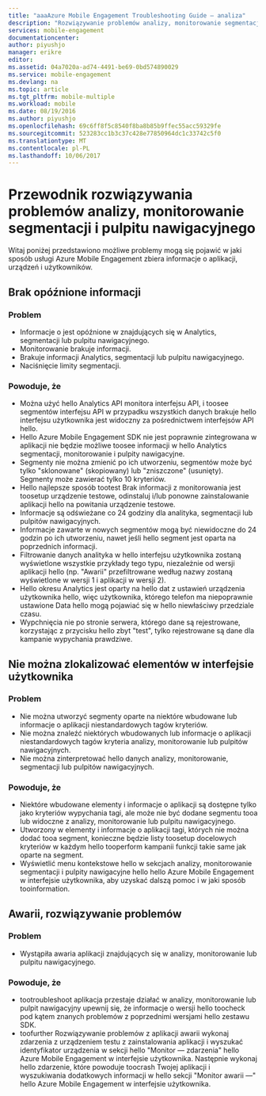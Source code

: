 ```yaml
---
title: "aaaAzure Mobile Engagement Troubleshooting Guide — analiza"
description: "Rozwiązywanie problemów analizy, monitorowanie segmentacji i pulpit nawigacyjny w usłudze Azure Mobile Engagement"
services: mobile-engagement
documentationcenter: 
author: piyushjo
manager: erikre
editor: 
ms.assetid: 04a7020a-ad74-4491-be69-0bd574890029
ms.service: mobile-engagement
ms.devlang: na
ms.topic: article
ms.tgt_pltfrm: mobile-multiple
ms.workload: mobile
ms.date: 08/19/2016
ms.author: piyushjo
ms.openlocfilehash: 69c6ff8f5c8540f8ba8b85b9ffec55acc59329fe
ms.sourcegitcommit: 523283cc1b3c37c428e77850964dc1c33742c5f0
ms.translationtype: MT
ms.contentlocale: pl-PL
ms.lasthandoff: 10/06/2017
---
```

# <a name="troubleshooting-guide-for-analytics-monitoring-segmentation-and-dashboard-issues"></a>Przewodnik rozwiązywania problemów analizy, monitorowanie segmentacji i pulpitu nawigacyjnego
Witaj poniżej przedstawiono możliwe problemy mogą się pojawić w jaki sposób usługi Azure Mobile Engagement zbiera informacje o aplikacji, urządzeń i użytkowników.

## <a name="missingdelayed-information"></a>Brak opóźnione informacji
### <a name="issue"></a>Problem
* Informacje o jest opóźnione w znajdujących się w Analytics, segmentacji lub pulpitu nawigacyjnego.
* Monitorowanie brakuje informacji.
* Brakuje informacji Analytics, segmentacji lub pulpitu nawigacyjnego.
* Naciśnięcie limity segmentacji.

### <a name="causes"></a>Powoduje, że
* Można użyć hello Analytics API monitora interfejsu API, i toosee segmentów interfejsu API w przypadku wszystkich danych brakuje hello interfejsu użytkownika jest widoczny za pośrednictwem interfejsów API hello.
* Hello Azure Mobile Engagement SDK nie jest poprawnie zintegrowana w aplikacji nie będzie możliwe toosee informacji w hello Analytics segmentacji, monitorowanie i pulpity nawigacyjne.
* Segmenty nie można zmienić po ich utworzeniu, segmentów może być tylko "sklonowane" (skopiowany) lub "zniszczone" (usunięty). Segmenty może zawierać tylko 10 kryteriów.
* Hello najlepsze sposób tootest Brak informacji z monitorowania jest toosetup urządzenie testowe, odinstaluj i/lub ponowne zainstalowanie aplikacji hello na powitania urządzenie testowe.
* Informacje są odświeżane co 24 godziny dla analityka, segmentacji lub pulpitów nawigacyjnych.
* Informacje zawarte w nowych segmentów mogą być niewidoczne do 24 godzin po ich utworzeniu, nawet jeśli hello segment jest oparta na poprzednich informacji.
* Filtrowanie danych analityka w hello interfejsu użytkownika zostaną wyświetlone wszystkie przykłady tego typu, niezależnie od wersji aplikacji hello (np. "Awarii" przefiltrowane według nazwy zostaną wyświetlone w wersji 1 i aplikacji w wersji 2).
* Hello okresu Analytics jest oparty na hello dat z ustawień urządzenia użytkownika hello, więc użytkownika, którego telefon ma niepoprawnie ustawione Data hello mogą pojawiać się w hello niewłaściwy przedziale czasu.
* Wypchnięcia nie po stronie serwera, którego dane są rejestrowane, korzystając z przycisku hello zbyt "test", tylko rejestrowane są dane dla kampanie wypychania prawdziwe.

## <a name="cant-locate-items-in-ui"></a>Nie można zlokalizować elementów w interfejsie użytkownika
### <a name="issue"></a>Problem
* Nie można utworzyć segmenty oparte na niektóre wbudowane lub informacje o aplikacji niestandardowych tagów kryteriów.
* Nie można znaleźć niektórych wbudowanych lub informacje o aplikacji niestandardowych tagów kryteria analizy, monitorowanie lub pulpitów nawigacyjnych.
* Nie można zinterpretować hello danych analizy, monitorowanie, segmentacji lub pulpitów nawigacyjnych.

### <a name="causes"></a>Powoduje, że
* Niektóre wbudowane elementy i informacje o aplikacji są dostępne tylko jako kryteriów wypychania tagi, ale może nie być dodane segmentu tooa lub widoczne z analizy, monitorowanie lub pulpitu nawigacyjnego. 
* Utworzony w elementy i informacje o aplikacji tagi, których nie można dodać tooa segment, konieczne będzie listy toosetup docelowych kryteriów w każdym hello tooperform kampanii funkcji takie same jak oparte na segment.
* Wyświetlić menu kontekstowe hello w sekcjach analizy, monitorowanie segmentacji i pulpity nawigacyjne hello hello Azure Mobile Engagement w interfejsie użytkownika, aby uzyskać dalszą pomoc i w jaki sposób tooinformation.

## <a name="crash-troubleshooting"></a>Awarii, rozwiązywanie problemów
### <a name="issue"></a>Problem
* Wystąpiła awaria aplikacji znajdujących się w analizy, monitorowanie lub pulpitu nawigacyjnego.

### <a name="causes"></a>Powoduje, że
* tootroubleshoot aplikacja przestaje działać w analizy, monitorowanie lub pulpit nawigacyjny upewnij się, że informacje o wersji hello toocheck pod kątem znanych problemów z poprzednimi wersjami hello zestawu SDK.
* toofurther Rozwiązywanie problemów z aplikacji awarii wykonaj zdarzenia z urządzeniem testu z zainstalowania aplikacji i wyszukać identyfikator urządzenia w sekcji hello "Monitor — zdarzenia" hello Azure Mobile Engagement w interfejsie użytkownika. Następnie wykonaj hello zdarzenie, które powoduje toocrash Twojej aplikacji i wyszukiwania dodatkowych informacji w hello sekcji "Monitor awarii —" hello Azure Mobile Engagement w interfejsie użytkownika. 

